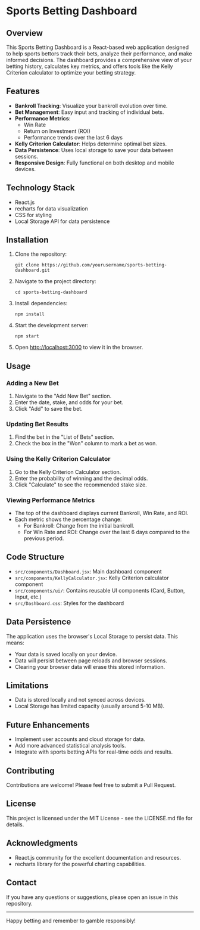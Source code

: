 # Sports Betting Dashboard

## Overview

This Sports Betting Dashboard is a React-based web application designed to help sports bettors track their bets, analyze their performance, and make informed decisions. The dashboard provides a comprehensive view of your betting history, calculates key metrics, and offers tools like the Kelly Criterion calculator to optimize your betting strategy.

## Features

- **Bankroll Tracking**: Visualize your bankroll evolution over time.
- **Bet Management**: Easy input and tracking of individual bets.
- **Performance Metrics**: 
  - Win Rate
  - Return on Investment (ROI)
  - Performance trends over the last 6 days
- **Kelly Criterion Calculator**: Helps determine optimal bet sizes.
- **Data Persistence**: Uses local storage to save your data between sessions.
- **Responsive Design**: Fully functional on both desktop and mobile devices.

## Technology Stack

- React.js
- recharts for data visualization
- CSS for styling
- Local Storage API for data persistence

## Installation

1. Clone the repository:
   ```
   git clone https://github.com/yourusername/sports-betting-dashboard.git
   ```

2. Navigate to the project directory:
   ```
   cd sports-betting-dashboard
   ```

3. Install dependencies:
   ```
   npm install
   ```

4. Start the development server:
   ```
   npm start
   ```

5. Open [http://localhost:3000](http://localhost:3000) to view it in the browser.

## Usage

### Adding a New Bet

1. Navigate to the "Add New Bet" section.
2. Enter the date, stake, and odds for your bet.
3. Click "Add" to save the bet.

### Updating Bet Results

1. Find the bet in the "List of Bets" section.
2. Check the box in the "Won" column to mark a bet as won.

### Using the Kelly Criterion Calculator

1. Go to the Kelly Criterion Calculator section.
2. Enter the probability of winning and the decimal odds.
3. Click "Calculate" to see the recommended stake size.

### Viewing Performance Metrics

- The top of the dashboard displays current Bankroll, Win Rate, and ROI.
- Each metric shows the percentage change:
  - For Bankroll: Change from the initial bankroll.
  - For Win Rate and ROI: Change over the last 6 days compared to the previous period.

## Code Structure

- `src/components/Dashboard.jsx`: Main dashboard component
- `src/components/KellyCalculator.jsx`: Kelly Criterion calculator component
- `src/components/ui/`: Contains reusable UI components (Card, Button, Input, etc.)
- `src/Dashboard.css`: Styles for the dashboard

## Data Persistence

The application uses the browser's Local Storage to persist data. This means:
- Your data is saved locally on your device.
- Data will persist between page reloads and browser sessions.
- Clearing your browser data will erase this stored information.

## Limitations

- Data is stored locally and not synced across devices.
- Local Storage has limited capacity (usually around 5-10 MB).

## Future Enhancements

- Implement user accounts and cloud storage for data.
- Add more advanced statistical analysis tools.
- Integrate with sports betting APIs for real-time odds and results.

## Contributing

Contributions are welcome! Please feel free to submit a Pull Request.

## License

This project is licensed under the MIT License - see the LICENSE.md file for details.

## Acknowledgments

- React.js community for the excellent documentation and resources.
- recharts library for the powerful charting capabilities.

## Contact

If you have any questions or suggestions, please open an issue in this repository.

---

Happy betting and remember to gamble responsibly!
